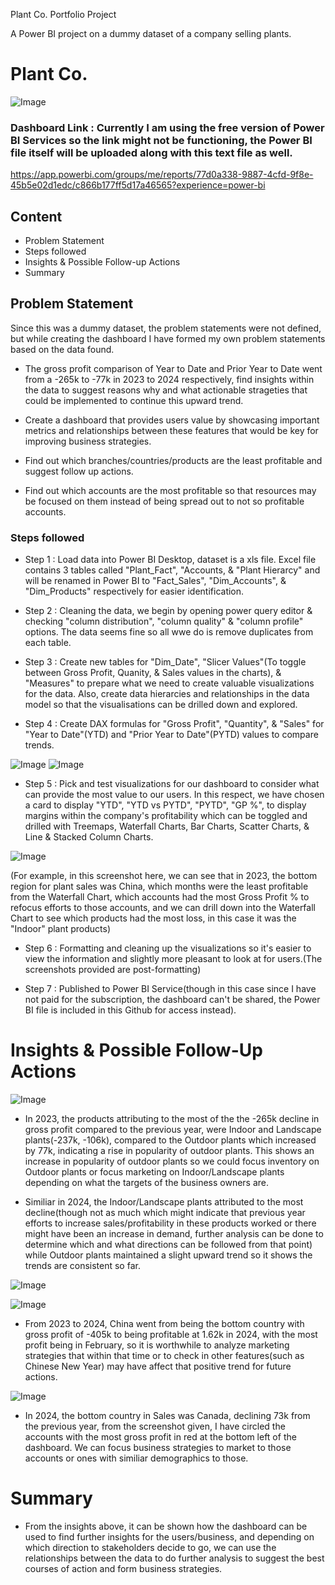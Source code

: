 Plant Co. Portfolio Project

A Power BI project on a dummy dataset of a company selling plants.

# Plant Co.

![Image](https://github.com/user-attachments/assets/a1f615db-4294-4eed-9583-86e6e65f7fc7)

### Dashboard Link : Currently I am using the free version of Power BI Services so the link might not be functioning, the Power BI file itself will be uploaded along with this text file as well.
https://app.powerbi.com/groups/me/reports/77d0a338-9887-4cfd-9f8e-45b5e02d1edc/c866b177ff5d17a46565?experience=power-bi

## Content

- Problem Statement
- Steps followed
- Insights & Possible Follow-up Actions
- Summary

## Problem Statement

Since this was a dummy dataset, the problem statements were not defined, but while creating the dashboard I have formed my own problem statements based on the data found.

- The gross profit comparison of Year to Date and Prior Year to Date went from a -265k to -77k in 2023 to 2024 respectively, find insights within the data to suggest reasons why and what actionable strageties that could be implemented to continue this upward trend.

- Create a dashboard that provides users value by showcasing important metrics and relationships between these features that would be key for improving business strategies.

- Find out which branches/countries/products are the least profitable and suggest follow up actions.

- Find out which accounts are the most profitable so that resources may be focused on them instead of being spread out to not so profitable accounts.


### Steps followed 

- Step 1 : Load data into Power BI Desktop, dataset is a xls file. Excel file contains 3 tables called "Plant_Fact", "Accounts, & "Plant Hierarcy" and will be renamed in Power BI to "Fact_Sales", "Dim_Accounts", & "Dim_Products" respectively for easier identification.

- Step 2 : Cleaning the data, we begin by opening power query editor & checking "column distribution", "column quality" & "column profile" options. The data seems fine so all wwe do is remove duplicates from each table.

- Step 3 : Create new tables for "Dim_Date", "Slicer Values"(To toggle between Gross Profit, Quanity, & Sales values in the charts), & "Measures" to prepare what we need to create valuable visualizations for the data. Also, create data hierarcies and relationships in the data model so that the visualisations can be drilled down and explored.

- Step 4 : Create DAX formulas for "Gross Profit", "Quantity", & "Sales" for "Year to Date"(YTD) and "Prior Year to Date"(PYTD) values to compare trends.

![Image](https://github.com/user-attachments/assets/8c777d4f-b0e4-4600-9196-ff6b4368120e)
![Image](https://github.com/user-attachments/assets/4b27f696-ef67-4023-bf2c-7fe9ab0cd6f9)

- Step 5 : Pick and test visualizations for our dashboard to consider what can provide the most value to our users. In this respect, we have chosen a card to display "YTD", "YTD vs PYTD", "PYTD", "GP %", to display margins within the company's profitability which can be toggled and drilled with Treemaps, Waterfall Charts, Bar Charts, Scatter Charts, & Line & Stacked Column Charts.

![Image](https://github.com/user-attachments/assets/056cea9a-ab7b-44c4-81f7-673262e420e0)

(For example, in this screenshot here, we can see that in 2023, the bottom region for plant sales was China, which months were the least profitable from the Waterfall Chart, which accounts had the most Gross Profit % to refocus efforts to those accounts, and we can drill down into the Waterfall Chart to see which products had the most loss, in this case it was the "Indoor" plant products)


- Step 6 : Formatting and cleaning up the visualizations so it's easier to view the information and slightly more pleasant to look at for users.(The screenshots provided are post-formatting)

- Step 7 : Published to Power BI Service(though in this case since I have not paid for the subscription, the dashboard can't be shared, the Power BI file is included in this Github for access instead).

# Insights & Possible Follow-Up Actions

![Image](https://github.com/user-attachments/assets/e74306f0-9ab4-4909-a302-c0b736478323)

- In 2023, the products attributing to the most of the the -265k decline in gross profit compared to the previous year, were Indoor and Landscape plants(-237k, -106k), compared to the Outdoor plants which increased by 77k, indicating a rise in popularity of outdoor plants. This shows an increase in popularity of outdoor plants so we could focus inventory on Outdoor plants or focus marketing on Indoor/Landscape plants depending on what the targets of the business owners are.

- Similiar in 2024, the Indoor/Landscape plants attributed to the most decline(though not as much which might indicate that previous year efforts to increase sales/profitability in these products worked or there might have been an increase in demand, further analysis can be done to determine which and what directions can be followed from that point)  while Outdoor plants maintained a slight upward trend so it shows the trends are consistent so far.

![Image](https://github.com/user-attachments/assets/38f4d640-6b15-450d-8499-a4ba75ae9836)

![Image](https://github.com/user-attachments/assets/2f7f2548-39f2-4a9c-ae7e-e9de28774483)

- From 2023 to 2024, China went from being the bottom country with gross profit of -405k to being profitable at 1.62k in 2024, with the most profit being in February, so it is worthwhile to analyze marketing strategies that within that time or to check in other features(such as Chinese New Year) may have affect that positive trend for future actions.

![Image](https://github.com/user-attachments/assets/0854f1c9-84e9-4cec-9eb8-710c70158db4)

- In 2024, the bottom country in Sales was Canada, declining 73k from the previous year, from  the screenshot given, I have circled the accounts with the most gross profit in red at the bottom left of the dashboard. We can focus business strategies to market to those accounts or ones with similiar demographics to those.

# Summary

- From the insights above, it can be shown how the dashboard can be used to find further insights for the users/business, and depending on which direction to stakeholders decide to go, we can use the relationships between the data to do further analysis to suggest the best courses of action and form business strategies.
